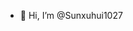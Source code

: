 - 👋 Hi, I’m @Sunxuhui1027
<!---
Sunxuhui1027/Sunxuhui1027 is a ✨ special ✨ repository because its `README.md` (this file) appears on your GitHub profile.
You can click the Preview link to take a look at your changes.
--->
